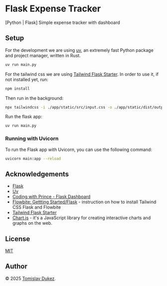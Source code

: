 # Flask Expense Tracker

[Python | Flask] Simple expense tracker with dashboard

## Setup

For the development we are using [uv](https://github.com/astral-sh/uv), an extremely fast Python package and project manager, written in Rust.

```bash
uv run main.py
```

For the tailwind css we are using [Tailwind Flask Starter](https://github.com/themesberg/tailwind-flask-starter). In order to use it, if not installed yet, run:

```bash
npm install
```

Then run in the background:

```bash
npx tailwindcss -i ./app/static/src/input.css -o ./app/static/dist/output.css --watch
```

Run the flask app:

```bash
uv run main.py
```

### Running with Uvicorn

To run the Flask app with Uvicorn, you can use the following command:

```bash
uvicorn main:app --reload
```

## Acknowledgements

- [Flask](https://flask.palletsprojects.com/en/2.0.x/)
- [Uv](https://github.com/astral-sh/uv)
- [Coding with Prince - Flask Dashboard](https://www.youtube.com/watch?v=SLftzEqoLPk&list=PLU7aW4OZeUzwn6L1txXQ9viaAIR2mDqbv)
- [Flowbite: Gettting Started/Flask](https://flowbite.com/docs/getting-started/flask/) - instruction on how to install Tailwind CSS Flask and Flowbite
- [Tailwind Flask Starter](https://github.com/themesberg/tailwind-flask-starter)
- [Chart.js](https://www.chartjs.org/docs/latest/getting-started/) -  it's a JavaScript library for creating interactive charts and graphs on the web.

## License

[MIT](https://choosealicense.com/licenses/mit/)

## Author

&copy; 2025 [Tomislav Dukez](https://github.com/tomdu3).
